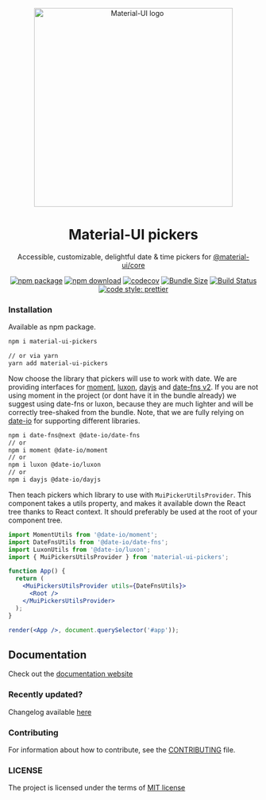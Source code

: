 <p align="center">
  <a href="https://material-ui.com/" rel="noopener" target="_blank"><img width="400" src="https://user-images.githubusercontent.com/16926049/50042115-1dea3d80-0068-11e9-9996-6b7ea8af9fc6.png" alt="Material-UI logo"></a></p>
</p>

<h1 align="center">Material-UI pickers</h1>

<div align="center">

Accessible, customizable, delightful date & time pickers for [@material-ui/core](https://material-ui.com/)

[![npm package](https://img.shields.io/npm/v/material-ui-pickers.svg)](https://www.npmjs.org/package/material-ui-pickers)
[![npm download](https://img.shields.io/npm/dm/material-ui-pickers.svg)](https://www.npmjs.org/package/material-ui-pickers)
[![codecov](https://codecov.io/gh/dmtrKovalenko/material-ui-pickers/branch/develop/graph/badge.svg)](https://codecov.io/gh/dmtrKovalenko/material-ui-pickers)
[![Bundle Size](https://img.shields.io/badge/gzip-14.7%20KB-brightgreen.svg)](https://unpkg.com/material-ui-pickers@1.0.0-rc.10/dist/material-ui-pickers.cjs.js)
[![Build Status](https://api.travis-ci.org/dmtrKovalenko/material-ui-pickers.svg?branch=master)](https://travis-ci.org/dmtrKovalenko/material-ui-pickers)
[![code style: prettier](https://img.shields.io/badge/code_style-prettier-ff69b4.svg?style=flat-square)](https://github.com/prettier/prettier)

</div>

### Installation

Available as npm package.

```sh
npm i material-ui-pickers

// or via yarn
yarn add material-ui-pickers
```

Now choose the library that pickers will use to work with date. We are providing interfaces for [moment](https://momentjs.com/), [luxon](https://moment.github.io/luxon/), [dayjs](https://github.com/iamkun/dayjs) and [date-fns v2](https://date-fns.org/). If you are not using moment in the project (or dont have it in the bundle already) we suggest using date-fns or luxon, because they are much lighter and will be correctly tree-shaked from the bundle. Note, that we are fully relying on [date-io](https://github.com/iamkun/dayjs) for supporting different libraries. 

```sh
npm i date-fns@next @date-io/date-fns
// or
npm i moment @date-io/moment
// or
npm i luxon @date-io/luxon
// or
npm i dayjs @date-io/dayjs
```

Then teach pickers which library to use with `MuiPickerUtilsProvider`. This component takes a utils property, and makes it available down the React tree thanks to React context. It should preferably be used at the root of your component tree.

```jsx
import MomentUtils from '@date-io/moment';
import DateFnsUtils from '@date-io/date-fns';
import LuxonUtils from '@date-io/luxon';
import { MuiPickersUtilsProvider } from 'material-ui-pickers';

function App() {
  return (
    <MuiPickersUtilsProvider utils={DateFnsUtils}>
      <Root />
    </MuiPickersUtilsProvider>
  );
}

render(<App />, document.querySelector('#app'));
```

## Documentation

Check out the [documentation website](https://material-ui-pickers.firebaseapp.com/)

### Recently updated?

Changelog available [here](https://github.com/dmtrKovalenko/material-ui-pickers/releases)

### Contributing

For information about how to contribute, see the [CONTRIBUTING](https://github.com/dmtrKovalenko/material-ui-pickers/blob/master/CONTRIBUTING.md) file.

### LICENSE

The project is licensed under the terms of [MIT license](https://github.com/dmtrKovalenko/material-ui-pickers/blob/master/LICENSE)
